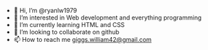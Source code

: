 - 👋 Hi, I’m @ryanlw1979
- 👀 I’m interested in Web development and everything programming
- 🌱 I’m currently learning HTML and CSS
- 💞️ I’m looking to collaborate on github  
- 📫 How to reach me giggs.william42@gmail.com

<!---
ryanlw1979/ryanlw1979 is a ✨ special ✨ repository because its `README.md` (this file) appears on your GitHub profile.
You can click the Preview link to take a look at your changes.
--->
